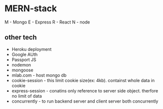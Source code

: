 # MERN-stack

M - Mongo
E - Express
R - React
N - node

## other tech
- Heroku deployment
- Google AUth
- Passport JS
- nodemon
- mongoose 
- mlab.com - host mongo db
- cookie-session - this limit cookie size(ex: 4kb). containst whole data in cookie
- express-session - conatins only reference to server side object. therfore no limit of data
- concurrently - to run backend server and client server both concurrently
 


